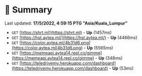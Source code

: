 # 📖 Summary
Last updated: **17/5/2022, 4:59:15 PTG "Asia/Kuala_Lumpur"**

- `GET` [https://shrt.ml](https://shrt.ml) - **Up** (1457ms)
- `GET` [https://hst.aytea.ml/](https://hst.aytea.ml/) - **Up** (4466ms)
- `GET` [https://color.aytea.ml/4b31d6.png](https://color.aytea.ml/4b31d6.png) - **Up** (5565ms)
- `GET` [https://memeapi.aytea14.repl.co/gimme](https://memeapi.aytea14.repl.co/gimme) - **Up** (348ms)
- `GET` [https://teledrivemy.herokuapp.com/dashboard](https://teledrivemy.herokuapp.com/dashboard) - **Up** (53ms)

